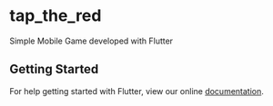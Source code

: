 # tap_the_red

Simple Mobile Game developed with Flutter

## Getting Started

For help getting started with Flutter, view our online
[documentation](https://flutter.io/).

